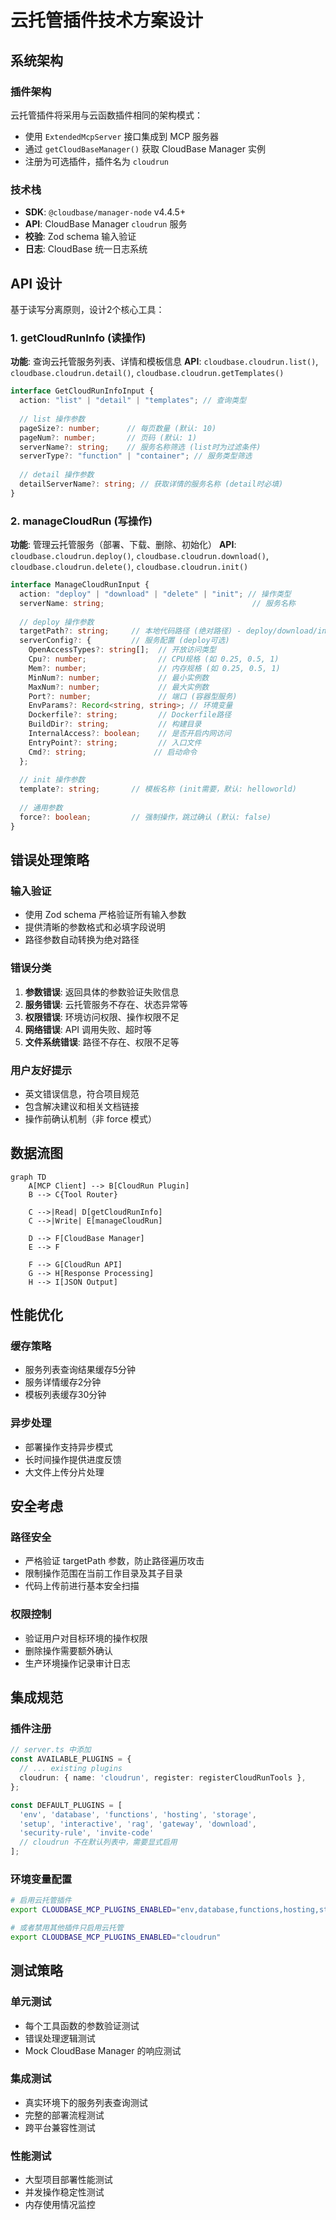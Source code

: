 # 云托管插件技术方案设计

## 系统架构

### 插件架构
云托管插件将采用与云函数插件相同的架构模式：
- 使用 `ExtendedMcpServer` 接口集成到 MCP 服务器
- 通过 `getCloudBaseManager()` 获取 CloudBase Manager 实例
- 注册为可选插件，插件名为 `cloudrun`

### 技术栈
- **SDK**: `@cloudbase/manager-node` v4.4.5+
- **API**: CloudBase Manager `cloudrun` 服务
- **校验**: Zod schema 输入验证
- **日志**: CloudBase 统一日志系统

## API 设计

基于读写分离原则，设计2个核心工具：

### 1. getCloudRunInfo (读操作)
**功能**: 查询云托管服务列表、详情和模板信息
**API**: `cloudbase.cloudrun.list()`, `cloudbase.cloudrun.detail()`, `cloudbase.cloudrun.getTemplates()`

```typescript
interface GetCloudRunInfoInput {
  action: "list" | "detail" | "templates"; // 查询类型
  
  // list 操作参数
  pageSize?: number;      // 每页数量 (默认: 10)
  pageNum?: number;       // 页码 (默认: 1)
  serverName?: string;    // 服务名称筛选 (list时为过滤条件)
  serverType?: "function" | "container"; // 服务类型筛选
  
  // detail 操作参数
  detailServerName?: string; // 获取详情的服务名称 (detail时必填)
}
```

### 2. manageCloudRun (写操作)
**功能**: 管理云托管服务（部署、下载、删除、初始化）
**API**: `cloudbase.cloudrun.deploy()`, `cloudbase.cloudrun.download()`, `cloudbase.cloudrun.delete()`, `cloudbase.cloudrun.init()`

```typescript
interface ManageCloudRunInput {
  action: "deploy" | "download" | "delete" | "init"; // 操作类型
  serverName: string;                                 // 服务名称
  
  // deploy 操作参数
  targetPath?: string;     // 本地代码路径 (绝对路径) - deploy/download/init需要
  serverConfig?: {         // 服务配置 (deploy可选)
    OpenAccessTypes?: string[];  // 开放访问类型
    Cpu?: number;                // CPU规格 (如 0.25, 0.5, 1)
    Mem?: number;                // 内存规格 (如 0.25, 0.5, 1)
    MinNum?: number;             // 最小实例数
    MaxNum?: number;             // 最大实例数
    Port?: number;               // 端口 (容器型服务)
    EnvParams?: Record<string, string>; // 环境变量
    Dockerfile?: string;         // Dockerfile路径
    BuildDir?: string;           // 构建目录
    InternalAccess?: boolean;    // 是否开启内网访问
    EntryPoint?: string;         // 入口文件
    Cmd?: string;               // 启动命令
  };
  
  // init 操作参数
  template?: string;       // 模板名称 (init需要，默认: helloworld)
  
  // 通用参数
  force?: boolean;         // 强制操作，跳过确认 (默认: false)
}
```

## 错误处理策略

### 输入验证
- 使用 Zod schema 严格验证所有输入参数
- 提供清晰的参数格式和必填字段说明
- 路径参数自动转换为绝对路径

### 错误分类
1. **参数错误**: 返回具体的参数验证失败信息
2. **服务错误**: 云托管服务不存在、状态异常等
3. **权限错误**: 环境访问权限、操作权限不足
4. **网络错误**: API 调用失败、超时等
5. **文件系统错误**: 路径不存在、权限不足等

### 用户友好提示
- 英文错误信息，符合项目规范
- 包含解决建议和相关文档链接
- 操作前确认机制（非 force 模式）

## 数据流图

```mermaid
graph TD
    A[MCP Client] --> B[CloudRun Plugin]
    B --> C{Tool Router}
    
    C -->|Read| D[getCloudRunInfo]
    C -->|Write| E[manageCloudRun]
    
    D --> F[CloudBase Manager]
    E --> F
    
    F --> G[CloudRun API]
    G --> H[Response Processing]
    H --> I[JSON Output]
```

## 性能优化

### 缓存策略
- 服务列表查询结果缓存5分钟
- 服务详情缓存2分钟
- 模板列表缓存30分钟

### 异步处理
- 部署操作支持异步模式
- 长时间操作提供进度反馈
- 大文件上传分片处理

## 安全考虑

### 路径安全
- 严格验证 targetPath 参数，防止路径遍历攻击
- 限制操作范围在当前工作目录及其子目录
- 代码上传前进行基本安全扫描

### 权限控制
- 验证用户对目标环境的操作权限
- 删除操作需要额外确认
- 生产环境操作记录审计日志

## 集成规范

### 插件注册
```typescript
// server.ts 中添加
const AVAILABLE_PLUGINS = {
  // ... existing plugins
  cloudrun: { name: 'cloudrun', register: registerCloudRunTools },
};

const DEFAULT_PLUGINS = [
  'env', 'database', 'functions', 'hosting', 'storage', 
  'setup', 'interactive', 'rag', 'gateway', 'download',
  'security-rule', 'invite-code'
  // cloudrun 不在默认列表中，需要显式启用
];
```

### 环境变量配置
```bash
# 启用云托管插件
export CLOUDBASE_MCP_PLUGINS_ENABLED="env,database,functions,hosting,storage,setup,interactive,rag,gateway,download,cloudrun"

# 或者禁用其他插件只启用云托管
export CLOUDBASE_MCP_PLUGINS_ENABLED="cloudrun"
```

## 测试策略

### 单元测试
- 每个工具函数的参数验证测试
- 错误处理逻辑测试
- Mock CloudBase Manager 的响应测试

### 集成测试
- 真实环境下的服务列表查询测试
- 完整的部署流程测试
- 跨平台兼容性测试

### 性能测试
- 大型项目部署性能测试
- 并发操作稳定性测试
- 内存使用情况监控
